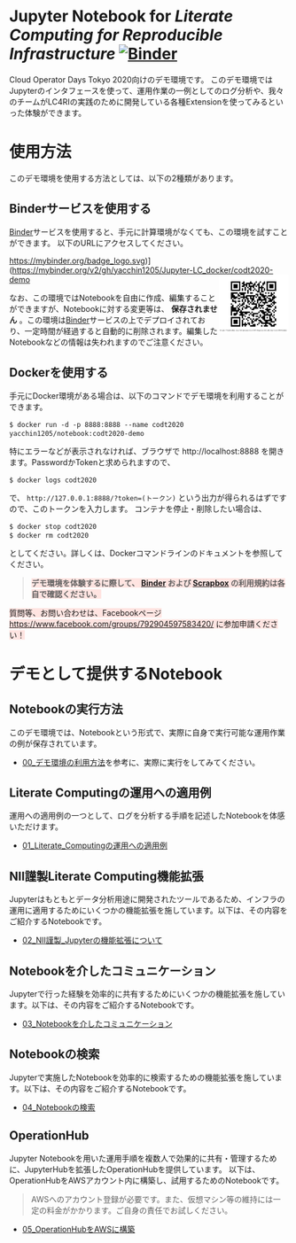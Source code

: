 # Jupyter Notebook for *Literate Computing for Reproducible Infrastructure* [![Binder](https://mybinder.org/badge_logo.svg)](https://mybinder.org/v2/gh/yacchin1205/Jupyter-LC_docker/codt2020-demo)

Cloud Operator Days Tokyo 2020向けのデモ環境です。
このデモ環境ではJupyterのインタフェースを使って、運用作業の一例としてのログ分析や、我々のチームがLC4RIの実践のために開発している各種Extensionを使ってみるといった体験ができます。

# 使用方法

このデモ環境を使用する方法としては、以下の2種類があります。

## Binderサービスを使用する

[Binder](https://mybinder.readthedocs.io/en/latest/)サービスを使用すると、手元に計算環境がなくても、この環境を試すことができます。
以下のURLにアクセスしてください。

https://mybinder.org/badge_logo.svg)](https://mybinder.org/v2/gh/yacchin1205/Jupyter-LC_docker/codt2020-demo
<img src="./sample-notebooks/images/demo.png" align="right" width="25%" />

なお、この環境ではNotebookを自由に作成、編集することができますが、Notebookに対する変更等は、 **保存されません** 。この環境は[Binder](https://mybinder.readthedocs.io/en/latest/)サービスの上でデプロイされており、一定時間が経過すると自動的に削除されます。編集したNotebookなどの情報は失われますのでご注意ください。

## Dockerを使用する

手元にDocker環境がある場合は、以下のコマンドでデモ環境を利用することができます。

```
$ docker run -d -p 8888:8888 --name codt2020 yacchin1205/notebook:codt2020-demo
```

特にエラーなどが表示されなければ、ブラウザで http://localhost:8888 を開きます。PasswordかTokenと求められますので、

```
$ docker logs codt2020
```

で、 `http://127.0.0.1:8888/?token=(トークン)` という出力が得られるはずですので、このトークンを入力します。
コンテナを停止・削除したい場合は、

```
$ docker stop codt2020
$ docker rm codt2020
```

としてください。詳しくは、Dockerコマンドラインのドキュメントを参照してください。

> <span style='background-color:mistyrose;'> **デモ環境を体験するに際して、 [Binder](https://mybinder.readthedocs.io/en/latest/) および [Scrapbox](https://scrapbox.io/product/) の利用規約は各自で確認ください。** </span>

<span style='background-color:mistyrose;'> 質問等、お問い合わせは、Facebookページ https://www.facebook.com/groups/792904597583420/ に参加申請ください！</span>

# デモとして提供するNotebook

## Notebookの実行方法

このデモ環境では、Notebookという形式で、実際に自身で実行可能な運用作業の例が保存されています。

* [00_デモ環境の利用方法](sample-notebooks/00_デモ環境の利用方法.ipynb)を参考に、実際に実行をしてみてください。

## Literate Computingの運用への適用例

運用への適用例の一つとして、ログを分析する手順を記述したNotebookを体感いただけます。

* [01_Literate_Computingの運用への適用例](sample-notebooks/01_Literate_Computingの運用への適用例.ipynb)


## NII謹製Literate Computing機能拡張
Jupyterはもともとデータ分析用途に開発されたツールであるため、インフラの運用に適用するためにいくつかの機能拡張を施しています。以下は、その内容をご紹介するNotebookです。

* [02_NII謹製_Jupyterの機能拡張について](sample-notebooks/02_NII謹製_Jupyterの機能拡張について.ipynb)


## Notebookを介したコミュニケーション

Jupyterで行った経験を効率的に共有するためにいくつかの機能拡張を施しています。以下は、その内容をご紹介するNotebookです。

* [03_Notebookを介したコミュニケーション](sample-notebooks/03_Notebookを介したコミュニケーション.ipynb)

## Notebookの検索

Jupyterで実施したNotebookを効率的に検索するための機能拡張を施しています。以下は、その内容をご紹介するNotebookです。

* [04_Notebookの検索](sample-notebooks/04_Notebookの検索.ipynb)

## OperationHub

Jupyter Notebookを用いた運用手順を複数人で効果的に共有・管理するために、JupyterHubを拡張したOperationHubを提供しています。
以下は、OperationHubをAWSアカウント内に構築し、試用するためのNotebookです。

> AWSへのアカウント登録が必要です。また、仮想マシン等の維持には一定の料金がかかります。ご自身の責任でお試しください。

* [05_OperationHubをAWSに構築](sample-notebooks/05_OperationHubをAWSに構築.ipynb)
